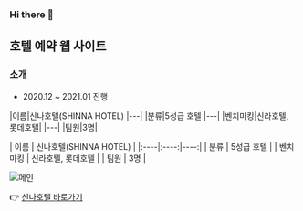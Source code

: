 ### Hi there 👋

## 호텔 예약 웹 사이트

### 소개

- 2020.12 ~ 2021.01 진행

|이름|신나호텔(SHINNA HOTEL)
|---|
|분류|5성급 호텔
|---|
|벤치마킹|신라호텔, 롯데호텔|
|---|
|팀원|3명|

| 이름 | 신나호텔(SHINNA HOTEL) |
|:----|:----:|----:|
| 분류 | 5성급 호텔 |
| 벤치마킹 | 신라호텔, 롯데호텔 |
| 팀원 | 3명 |



![메인](https://user-images.githubusercontent.com/69497845/104985610-afe97f00-5a54-11eb-891f-2d117538a854.png)

 👉 [신나호텔 바로가기](embed.swq.co.kr/shinna)

<!-- 
**jiunlee-hub/jiunlee-hub** is a ✨ _special_ ✨ repository because its `README.md` (this file) appears on your GitHub profile.

Here are some ideas to get you started:

- 🔭 I’m currently working on ...
- 🌱 I’m currently learning ...
- 👯 I’m looking to collaborate on ...
- 🤔 I’m looking for help with ...
- 💬 Ask me about ...
- 📫 How to reach me: ...
- 😄 Pronouns: ...
- ⚡ Fun fact: ...
-->
